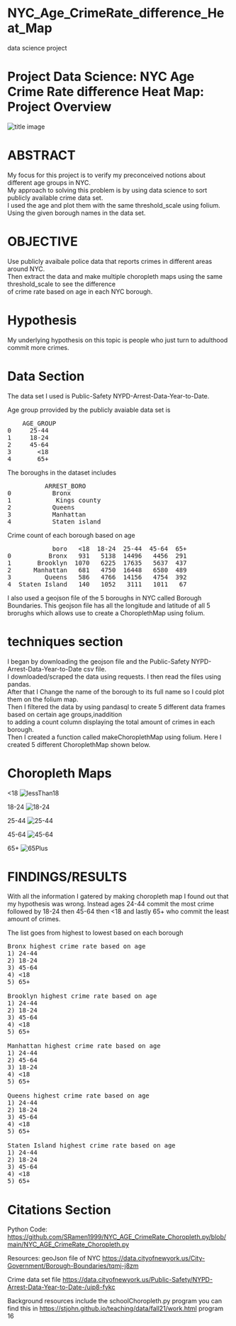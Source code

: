 # NYC_Age_CrimeRate_difference_Heat_Map
data science project

# Project Data Science: NYC Age Crime Rate difference Heat Map: Project Overview

![title image](https://user-images.githubusercontent.com/56932664/145450968-e8cdd9ca-341a-4f6b-b92b-e7f7f81cfd9e.jpg)

# ABSTRACT
My focus for this project is to verify my preconceived notions about different age groups in NYC.\
My approach to solving this problem is by using data science to sort publicly available crime data set. \
I used the age and plot them with the same threshold_scale using folium. Using the given borough names in the data set.

# OBJECTIVE
Use publicly avaibale police data that reports crimes in different areas around NYC. \
Then extract the data and make multiple choropleth maps using the same threshold_scale to see the difference \
of crime rate based on age in each NYC borough. 

# Hypothesis
My underlying hypothesis on this topic is people who just turn to adulthood commit more crimes. 

# Data Section
The data set I used is Public-Safety NYPD-Arrest-Data-Year-to-Date. 

Age group prrovided by the publicly avaiable data set is
<pre>
    AGE_GROUP
0     25-44 
1     18-24 
2     45-64 
3       <18 
4       65+ 
</pre>

The boroughs in the dataset includes
<pre>
          ARREST_BORO
0           Bronx
1            Kings county
2           Queens
3           Manhattan
4           Staten island
</pre>

Crime count of each borough based on age 

<pre>
            boro   <18  18-24  25-44  45-64  65+    
0          Bronx   931   5138  14496   4456  291 
1       Brooklyn  1070   6225  17635   5637  437 
2      Manhattan   681   4750  16448   6580  489 
3         Queens   586   4766  14156   4754  392 
4  Staten Island   140   1052   3111   1011   67 
</pre>

I also used a geojson file of the 5 boroughs in NYC called Borough Boundaries.
This geojson file has all the longitude and latitude of all 5 brorughs which allows use to create
a ChoroplethMap using folium.

# techniques section
I began by downloading the geojson file and the Public-Safety NYPD-Arrest-Data-Year-to-Date csv file. \
I downloaded/scraped the data using requests. I then read the files using pandas. \
After that I Change the name of the borough to its full name so I could plot them on the folium map. \
Then I filtered the data by using pandasql to create 5 different data frames based on certain age groups,inaddition \
to adding a count column displaying the total amount of crimes in each borough. \
Then I created a function called makeChoroplethMap using folium. Here I created 5 different ChoroplethMap shown below.

# Choropleth Maps
<18
![lessThan18](https://user-images.githubusercontent.com/56932664/145445364-f5dc5b9c-04db-4a14-a552-c2fd1eb35dd4.PNG)

18-24
![18-24](https://user-images.githubusercontent.com/56932664/145448326-c13250ef-1e4c-4989-9c6f-89a29469d1d8.PNG)

25-44
![25-44](https://user-images.githubusercontent.com/56932664/145448343-d7e1b965-8d4b-4c7c-974c-23091a0ace92.PNG)

45-64
![45-64](https://user-images.githubusercontent.com/56932664/145448371-6d86ad75-06ea-486c-a389-394b94772bb6.PNG)

65+
![65Plus](https://user-images.githubusercontent.com/56932664/145448391-219c5583-fc0b-4557-9904-ffbb4316c208.PNG)


# FINDINGS/RESULTS
With all the information I gatered by making choropleth map I found out that my hypothesis was wrong.
Instead ages 24-44 commit the most crime followed by 18-24 then 45-64 then <18 and lastly 65+ who commit the least amount of crimes. 

The list goes from highest to lowest based on each borough
<pre>
Bronx highest crime rate based on age 
1) 24-44 
2) 18-24 
3) 45-64 
4) <18 
5) 65+ 

Brooklyn highest crime rate based on age 
1) 24-44 
2) 18-24 
3) 45-64 
4) <18 
5) 65+ 

Manhattan highest crime rate based on age 
1) 24-44 
2) 45-64 
3) 18-24 
4) <18 
5) 65+ 

Queens highest crime rate based on age 
1) 24-44 
2) 18-24 
3) 45-64 
4) <18 
5) 65+ 

Staten Island highest crime rate based on age 
1) 24-44 
2) 18-24 
3) 45-64 
4) <18 
5) 65+ 
</pre>


# Citations Section
Python Code: https://github.com/SRamen1999/NYC_AGE_CrimeRate_Choropleth.py/blob/main/NYC_AGE_CrimeRate_Choropleth.py 

Resources: geoJson file of NYC https://data.cityofnewyork.us/City-Government/Borough-Boundaries/tqmj-j8zm 

Crime data set file https://data.cityofnewyork.us/Public-Safety/NYPD-Arrest-Data-Year-to-Date-/uip8-fykc 

Background resources include the schoolChoropleth.py program you can find this in https://stjohn.github.io/teaching/data/fall21/work.html program 16
